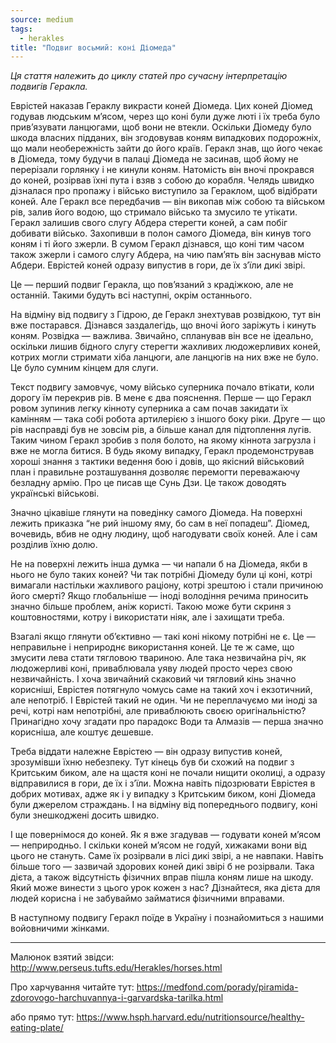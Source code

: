 ```yaml
---
source: medium
tags:
  - herakles
title: "Подвиг восьмий: коні Діомеда"
---
```


_Ця стаття належить до циклу статей про сучасну інтерпретацію подвигів Геракла._

Еврістей наказав Гераклу викрасти коней Діомеда. 
Цих коней Діомед годував людським м’ясом, через що коні були дуже люті і їх треба було прив’язувати ланцюгами, щоб вони не втекли. 
Оскільки Діомеду було шкода власних підданих, він згодовував коням випадкових подорожніх, що мали необережність зайти до його країв. 
Геракл знав, що його чекає в Діомеда, тому будучи в палаці Діомеда не засинав, щоб йому не перерізали горлянку і не кинули коням. 
Натомість він вночі прокрався до коней, розірвав їхні пута і взяв з собою до корабля. 
Челядь швидко дізналася про пропажу і військо виступило за Гераклом, щоб відібрати коней. 
Але Геракл все передбачив — він викопав між собою та військом рів, залив його водою, що стримало військо та змусило те утікати. 
Геракл залишив свого слугу Абдера стерегти коней, а сам побіг добивати військо. 
Захопивши в полон самого Діомеда, він кинув того коням і ті його зжерли. 
В сумом Геракл дізнався, що коні тим часом також зжерли і самого слугу Абдера, на чию пам’ять він заснував місто Абдери. 
Еврістей коней одразу випустив в гори, де їх з’їли дикі звірі.

Це — перший подвиг Геракла, що пов’язаний з крадіжкою, але не останній. 
Такими будуть всі наступні, окрім останнього.

На відміну від подвигу з Гідрою, де Геракл знехтував розвідкою, тут він вже постарався. 
Дізнався заздалегідь, що вночі його заріжуть і кинуть коням. 
Розвідка — важлива. 
Звичайно, спланував він все не ідеально, оскільки лишив бідного слугу стерегти жахливих людожерливих коней, котрих могли стримати хіба ланцюги, але ланцюгів на них вже не було. 
Це було сумним кінцем для слуги.

Текст подвигу замовчує, чому військо суперника почало втікати, коли дорогу їм перекрив рів. 
В мене є два пояснення. 
Перше — що Геракл ровом зупинив легку кінноту суперника а сам почав закидати їх камінням — така собі робота артилерією з іншого боку ріки. 
Друге — що рів насправді був не зовсім рів, а більше канал для підтоплення лугів. 
Таким чином Геракл зробив з поля болото, на якому кіннота загрузла і вже не могла битися. 
В будь якому випадку, Геракл продемонстрував хороші знання з тактики ведення бою і довів, що якісний військовий план і правильне розташування дозволяє перемогти переважаючу безладну армію. 
Про це писав ще Сунь Дзи. 
Це також доводять українські військові.

Значно цікавіше глянути на поведінку самого Діомеда. 
На поверхні лежить приказка “не рий іншому яму, бо сам в неї попадеш”. 
Діомед, вочевидь, вбив не одну людину, щоб нагодувати своїх коней. 
Але і сам розділив їхню долю.

Не на поверхні лежить інша думка — чи напали б на Діомеда, якби в нього не було таких коней? 
Чи так потрібні Діомеду були ці коні, котрі вимагали настільки жахливого раціону, котрі зрештою і стали причиною його смерті? 
Якщо глобальніше — іноді володіння речима приносить значно більше проблем, аніж користі. 
Такою може бути скриня з коштовностями, котру і використати ніяк, але і захищати треба.

Взагалі якщо глянути об’єктивно — такі коні нікому потрібні не є. 
Це — неправильне і неприроднє використання коней. 
Це те ж саме, що змусити лева стати тягловою твариною. 
Але така незвичайна річ, як людожерливі коні, приваблювала уяву людей просто через свою незвичайність. 
І хоча звичайний скаковий чи тягловий кінь значно корисніші, Еврістея потягнуло чомусь саме на такий хоч і екзотичний, але непотріб. 
І Еврістей такий не один. 
Чи не переплачуємо ми іноді за речі, котрі нам непотрібні, але приваблюють своєю оригінальністю? 
Принагідно хочу згадати про парадокс Води та Алмазів — перша значно корисніша, але коштує дешевше.

Треба віддати належне Еврістею — він одразу випустив коней, зрозумівши їхню небезпеку. 
Тут кінець був би схожий на подвиг з Критським биком, але на щастя коні не почали нищити околиці, а одразу відправилися в гори, де їх і з’їли. 
Можна навіть підозрювати Еврістея в добрих мотивах, адже як і у випадку з Критським биком, коні Діомеда були джерелом страждань. 
І на відміну від попереднього подвигу, коні були знешкоджені досить швидко.

І ще повернімося до коней. 
Як я вже згадував — годувати коней м’ясом — неприродньо. 
І скільки коней м’ясом не годуй, хижаками вони від цього не стануть. 
Саме їх розірвали в лісі дикі звірі, а не навпаки. 
Навіть більше того — зазвичай здорових коней дикі звірі б не розірвали. 
Така дієта, а також відсутність фізичних вправ пішла коням лише на шкоду. 
Який може винести з цього урок кожен з нас? 
Дізнайтеся, яка дієта для людей корисна і не забуваймо займатися фізичними вправами.


В наступному подвигу Геракл поїде в Україну і познайомиться з нашими войовничими жінками.

---

Малюнок взятий звідси: http://www.perseus.tufts.edu/Herakles/horses.html

Про харчування читайте тут: https://medfond.com/porady/piramida-zdorovogo-harchuvannya-i-garvardska-tarilka.html

або прямо тут: https://www.hsph.harvard.edu/nutritionsource/healthy-eating-plate/